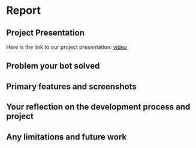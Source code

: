 # Report

## Project Presentation

Here is the link to our project presentation: [video](https://www.youtube.com/watch?v=9Jw5FSSxyYY) 

## Problem your bot solved

## Primary features and screenshots

## Your reflection on the development process and project

## Any limitations and future work